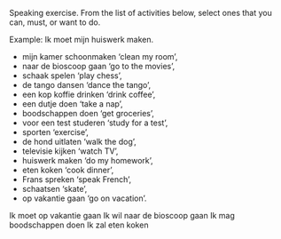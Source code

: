 Speaking exercise. From the list of activities below, select ones that you can, must, or want to do.

Example: Ik moet mijn huiswerk maken.

- mijn kamer schoonmaken ‘clean my room’, 
- naar de bioscoop gaan ‘go to the movies’, 
- schaak spelen ‘play chess’, 
- de tango dansen ‘dance the tango’, 
- een kop koffie drinken ‘drink coffee’, 
- een dutje doen ‘take a nap’, 
- boodschappen doen ‘get groceries’, 
- voor een test studeren ‘study for a test’, 
- sporten ‘exercise’, 
- de hond uitlaten ‘walk the dog’, 
- televisie kijken ‘watch TV’, 
- huiswerk maken ‘do my homework’, 
- eten koken ‘cook dinner’, 
- Frans spreken ‘speak French’, 
- schaatsen ‘skate’, 
- op vakantie gaan ‘go on vacation’.

Ik moet op vakantie gaan
Ik wil naar de bioscoop gaan
Ik mag boodschappen doen
Ik zal eten koken
